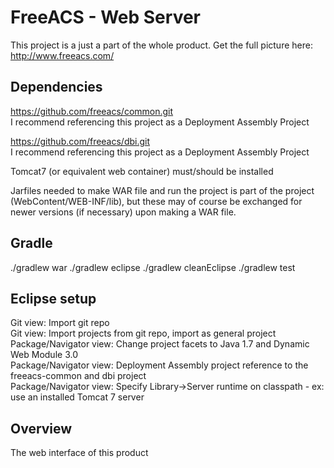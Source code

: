 FreeACS - Web Server
===========================
This project is a just a part of the whole product. Get the full picture here: 
http://www.freeacs.com/

Dependencies
------------
https://github.com/freeacs/common.git  
I recommend referencing this project as a Deployment Assembly Project

https://github.com/freeacs/dbi.git  
I recommend referencing this project as a Deployment Assembly Project

Tomcat7 (or equivalent web container) must/should be installed

Jarfiles needed to make WAR file and run the project is part of the project
(WebContent/WEB-INF/lib), but these may of course be exchanged for newer 
versions (if necessary) upon making a WAR file. 

Gradle
------
./gradlew war
./gradlew eclipse
./gradlew cleanEclipse
./gradlew test

Eclipse setup
-------------
Git view: Import git repo  
Git view: Import projects from git repo, import as general project    
Package/Navigator view: Change project facets to Java 1.7 and Dynamic Web Module 3.0    
Package/Navigator view: Deployment Assembly project reference to the freeacs-common and dbi project    
Package/Navigator view: Specify Library->Server runtime on classpath - ex: use an installed Tomcat 7 server

Overview
--------
The web interface of this product  
